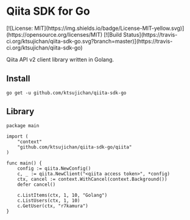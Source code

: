 # Qiita SDK for Go
<span style="display: inline-block;">
[![License: MIT](https://img.shields.io/badge/License-MIT-yellow.svg)](https://opensource.org/licenses/MIT)
[![Build Status](https://travis-ci.org/ktsujichan/qiita-sdk-go.svg?branch=master)](https://travis-ci.org/ktsujichan/qiita-sdk-go)
</span>

Qiita API v2 client library written in Golang.

## Install
```
go get -u github.com/ktsujichan/qiita-sdk-go
```

## Library
```golang
package main

import (
	"context"
	"github.com/ktsujichan/qiita-sdk-go/qiita"
)

func main() {
	config := qiita.NewConfig()
	c, _ := qiita.NewClient("<qiita access token>", *config)
	ctx, cancel := context.WithCancel(context.Background())
	defer cancel()

	c.ListItems(ctx, 1, 10, "Golang")
	c.ListUsers(ctx, 1, 10)
	c.GetUser(ctx, "r7kamura")
}
```
